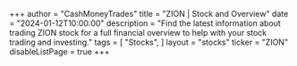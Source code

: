 +++
author = "CashMoneyTrades"
title = "ZION | Stock and Overview"
date = "2024-01-12T10:00:00"
description = "Find the latest information about trading ZION stock for a full financial overview to help with your stock trading and investing."
tags = [
   "Stocks",
]
layout = "stocks"
ticker = "ZION"
disableListPage = true
+++
